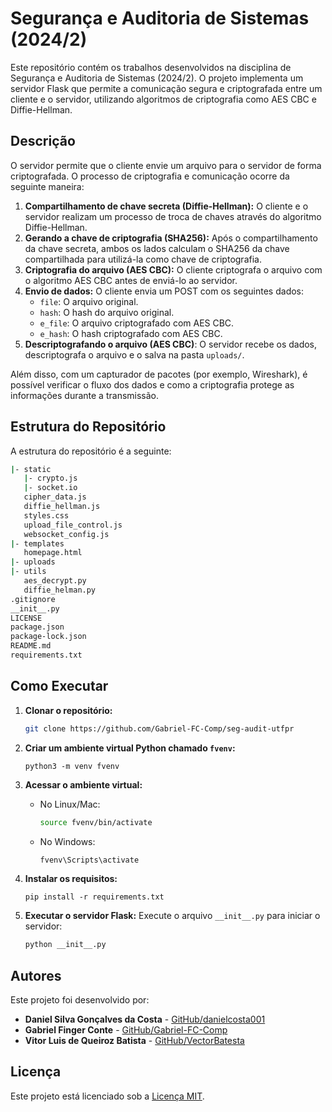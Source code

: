 # Segurança e Auditoria de Sistemas (2024/2)

Este repositório contém os trabalhos desenvolvidos na disciplina de Segurança e Auditoria de Sistemas (2024/2). O projeto implementa um servidor Flask que permite a comunicação segura e criptografada entre um cliente e o servidor, utilizando algoritmos de criptografia como AES CBC e Diffie-Hellman.

## Descrição

O servidor permite que o cliente envie um arquivo para o servidor de forma criptografada. O processo de criptografia e comunicação ocorre da seguinte maneira:

1. **Compartilhamento de chave secreta (Diffie-Hellman):** O cliente e o servidor realizam um processo de troca de chaves através do algoritmo Diffie-Hellman.
2. **Gerando a chave de criptografia (SHA256):** Após o compartilhamento da chave secreta, ambos os lados calculam o SHA256 da chave compartilhada para utilizá-la como chave de criptografia.
3. **Criptografia do arquivo (AES CBC):** O cliente criptografa o arquivo com o algoritmo AES CBC antes de enviá-lo ao servidor.
4. **Envio de dados:** O cliente envia um POST com os seguintes dados:
    - `file`: O arquivo original.
    - `hash`: O hash do arquivo original.
    - `e_file`: O arquivo criptografado com AES CBC.
    - `e_hash`: O hash criptografado com AES CBC.
5. **Descriptografando o arquivo (AES CBC)**: O servidor recebe os dados, descriptografa o arquivo e o salva na pasta `uploads/`.

Além disso, com um capturador de pacotes (por exemplo, Wireshark), é possível verificar o fluxo dos dados e como a criptografia protege as informações durante a transmissão.

## Estrutura do Repositório
A estrutura do repositório é a seguinte:

```bash
|- static
   |- crypto.js
   |- socket.io
   cipher_data.js
   diffie_hellman.js
   styles.css
   upload_file_control.js
   websocket_config.js
|- templates
   homepage.html
|- uploads
|- utils
   aes_decrypt.py
   diffie_helman.py
.gitignore
__init__.py
LICENSE
package.json
package-lock.json
README.md
requirements.txt
```

## Como Executar

1. **Clonar o repositório:**

    ```bash
    git clone https://github.com/Gabriel-FC-Comp/seg-audit-utfpr
    ```

2. **Criar um ambiente virtual Python chamado `fvenv`:**

    ```nginx
    python3 -m venv fvenv
    ```

3. **Acessar o ambiente virtual:**

    - No Linux/Mac:
      ```bash
      source fvenv/bin/activate
      ```
    - No Windows:
      ```bash
      fvenv\Scripts\activate
      ```

4. **Instalar os requisitos:**

    ```nginx
    pip install -r requirements.txt
    ```

5. **Executar o servidor Flask:** Execute o arquivo `__init__.py` para iniciar o servidor:

    ```markdown
    python __init__.py
    ```

## Autores

Este projeto foi desenvolvido por:

- **Daniel Silva Gonçalves da Costa** - [GitHub/danielcosta001](https://github.com/danielcosta001)
- **Gabriel Finger Conte** - [GitHub/Gabriel-FC-Comp](https://github.com/Gabriel-FC-Comp)
- **Vitor Luis de Queiroz Batista** - [GitHub/VectorBatesta](https://github.com/VectorBatesta)

## Licença

Este projeto está licenciado sob a [Licença MIT](LICENSE).